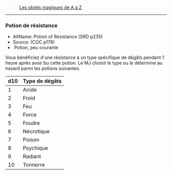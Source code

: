 ﻿---
!MagicItem
Type: Potion
Rarity: peu courante
Id: magicitems_az_hd.md#potion-de-résistance
ParentLink: magicitems_az_hd.md#les-objets-magiques-de-a-à-z
Name: Potion de résistance
ParentName: Les objets magiques de A à Z
NameLevel: 3
AltName: Potion of Resistance (SRD p235)
Source: (COC p178)
Attributes:
  Name: Potion de résistance
  Markdown: >+
    ### <!--Name-->Potion de résistance<!--/Name-->


    - AltName: <!--AltName-->Potion of Resistance (SRD p235)<!--/AltName-->

    - Source: <!--Source-->(COC p178)<!--/Source-->

    -  <!--Type-->Potion<!--/Type-->, <!--Rarity-->peu courante<!--/Rarity-->


    Vous bénéficiez d'une résistance à un type spécifique de dégâts pendant 1 heure après avoir bu cette potion. Le MJ choisit le type ou le détermine au hasard parmi les potions suivantes.


    |d10|Type de dégâts|

    |---|---|

    |1|Acide|

    |2|Froid|

    |3|Feu|

    |4|Force|

    |5|Foudre|

    |6|Nécrotique|

    |7|Poison|

    |8|Psychique|

    |9|Radiant|

    |10|Tonnerre|

  AltName: Potion of Resistance (SRD p235)
  Source: (COC p178)
  Type: Potion
  Rarity: peu courante
AttributesDictionary: >+
  Name: Potion de résistance

  Markdown: >+

    ### <!--Name-->Potion de résistance<!--/Name-->





    - AltName: <!--AltName-->Potion of Resistance (SRD p235)<!--/AltName-->



    - Source: <!--Source-->(COC p178)<!--/Source-->



    -  <!--Type-->Potion<!--/Type-->, <!--Rarity-->peu courante<!--/Rarity-->





    Vous bénéficiez d'une résistance à un type spécifique de dégâts pendant 1 heure après avoir bu cette potion. Le MJ choisit le type ou le détermine au hasard parmi les potions suivantes.





    |d10|Type de dégâts|



    |---|---|



    |1|Acide|



    |2|Froid|



    |3|Feu|



    |4|Force|



    |5|Foudre|



    |6|Nécrotique|



    |7|Poison|



    |8|Psychique|



    |9|Radiant|



    |10|Tonnerre|



  AltName: Potion of Resistance (SRD p235)

  Source: (COC p178)

  Type: Potion

  Rarity: peu courante

---
> [Les objets magiques de A à Z](hd_magicitems_az_les_objets_magiques_de_a_a_z.md)

---

### Potion de résistance

- AltName: Potion of Resistance (SRD p235)
- Source: (COC p178)
-  Potion, peu courante

Vous bénéficiez d'une résistance à un type spécifique de dégâts pendant 1 heure après avoir bu cette potion. Le MJ choisit le type ou le détermine au hasard parmi les potions suivantes.

|d10|Type de dégâts|
|---|---|
|1|Acide|
|2|Froid|
|3|Feu|
|4|Force|
|5|Foudre|
|6|Nécrotique|
|7|Poison|
|8|Psychique|
|9|Radiant|
|10|Tonnerre|

